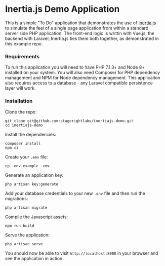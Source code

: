 # Inertia.js Demo Application

This is a simple "To Do" application that demonstrates the use of [Inertia.js](https://github.com/inertiajs) to simulate the feel of a single page application from within a standard server side PHP application.  The front-end logic is writtin with Vue.js, the backend with Laravel;  Inertia.js ties them both together, as demonstrated in this example repo.

### Requirements

To run this application you will need to have PHP 7.1.3+ and Node 8+ installed on your system.  You will also need Composer for PHP dependency management and NPM for Node dependency management.  This applicaiton also requires access to a database - any Laravel compatible persistence layer will work.

### Installation

Clone the repo:

```
git clone git@github.com:stagerightlabs/inertiajs-demo.git
cd inertiajs-demo
```

Install the dependencies:

```
composer install
npm ci
```

Create your `.env` file:

```
cp .env.example .env
```

Generate an application key:

```
php artisan key:generate
```

Add your database credentials to your new `.env` file and then run the migrations:

```
php artisan migrate
```

Compile the Javascript assets:

```
npm run build
```

Serve the application:

```
php artisan serve
```

You should now be able to visit `http://localhost:8000` in your browser and see the application in action.
